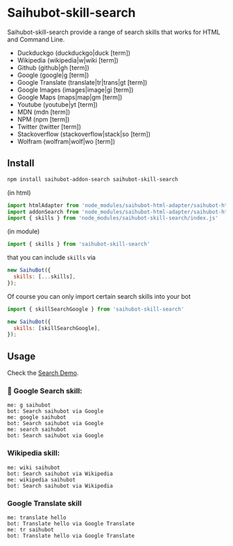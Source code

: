 # Saihubot-skill-search

Saihubot-skill-search provide a range of search skills that works for HTML and Command Line.

* Duckduckgo (duckduckgo|duck [term])
* Wikipedia (wikipedia|w|wiki [term])
* Github (github|gh [term])
* Google (google|g [term])
* Google Translate (translate|tr|trans|gt [term])
* Google Images (images|image|gi [term])
* Google Maps (maps|map|gm [term])
* Youtube (youtube|yt [term])
* MDN (mdn [term])
* NPM (npm [term])
* Twitter (twitter [term])
* Stackoverflow (stackoverflow|stack|so [term])
* Wolfram (wolfram|wolf|wo [term])

## Install

```sh
npm install saihubot-addon-search saihubot-skill-search
```

(in html)

```js
import htmlAdapter from 'node_modules/saihubot-html-adapter/saihubot-html-adapter.js'
import addonSearch from 'node_modules/saihubot-html-adapter/saihubot-html-addon-search.js'
import { skills } from 'node_modules/saihubot-skill-search/index.js'
```

(in module)

```js
import { skills } from 'saihubot-skill-search'
```

that you can include `skills` via

```js
new SaihuBot({
  skills: [...skills],
});
```

Of course you can only import certain search skills into your bot

```js
import { skillSearchGoogle } from 'saihubot-skill-search'

new SaihuBot({
  skills: [skillSearchGoogle],
});
```

## Usage

Check the [Search Demo](https://gasolin.github.io/saihubot/samples/search).

### :mag_right: Google Search skill:

```
me: g saihubot
bot: Search saihubot via Google
me: google saihubot
bot: Search saihubot via Google
me: search saihubot
bot: Search saihubot via Google
```

### Wikipedia skill:

```
me: wiki saihubot
bot: Search saihubot via Wikipedia
me: wikipedia saihubot
bot: Search saihubot via Wikipedia
```

### Google Translate skill

```
me: translate hello
bot: Translate hello via Google Translate
me: tr saihubot
bot: Translate hello via Google Translate
```
